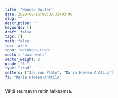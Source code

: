 ```yaml
---
title: "Hennes Dulfer"
date: 2020-08-16T09:38:31+03:00
slug: ""
description: ""
keywords: []
draft: false
tags: []
math: false
toc: false
topo: "veikkola-trad"
sector: "main-wall"
sector_weight: 8
grade: "6-"
type: "trad"
setters: ["Jan von Plato", "Maria Hämeen-Anttila"]
fa: "Maria Hämeen-Anttila"
---
```


Vältä seuraavan reitin halkeamaa.